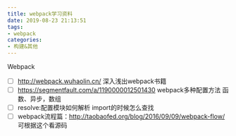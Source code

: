 ```yaml
---
title: webpack学习资料
date: 2019-08-23 21:13:51
tags: 
- webpack
categories: 
- 构建&其他
---
```


Webpack
- [ ] http://webpack.wuhaolin.cn/   深入浅出webpack书籍
- [ ] https://segmentfault.com/a/1190000012501430  webpack多种配置方法
    函数、异步，数组
- [ ] resolve:配置模块如何解析  import的时候怎么查找
- [ ] webpack流程篇：http://taobaofed.org/blog/2016/09/09/webpack-flow/
      可根据这个看源码